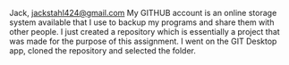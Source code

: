 Jack, jackstahl424@gmail.com
My GITHUB account is an online storage system available that I use to backup my programs and share them with other people.
I just created a repository which is essentially a project that was made for the purpose of this assignment.
I went on the GIT Desktop app, cloned the repository and selected the folder.
